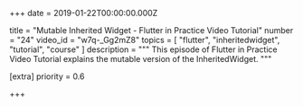 
+++
date = 2019-01-22T00:00:00.000Z


title = "Mutable Inherited Widget - Flutter in Practice Video Tutorial"
number = "24"
video_id = "w7q-_Gg2mZ8"
topics = [ "flutter", "inheritedwidget", "tutorial", "course" ]
description = """
This episode of Flutter in Practice Video Tutorial explains the mutable version of the InheritedWidget.
"""

[extra]
priority = 0.6

+++




